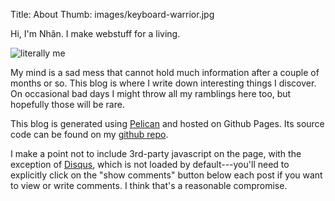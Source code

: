 Title: About
Thumb: images/keyboard-warrior.jpg

Hi, I'm Nhân. I make webstuff for a living.

![literally me](/images/keyboard-warrior.jpg)

My mind is a sad mess that cannot hold much information after a couple of
months or so. This blog is where I write down interesting things I discover.
On occasional bad days I might throw all my ramblings here too, but hopefully
those will be rare.

This blog is generated using [Pelican][1] and hosted on Github Pages.
Its source code can be found on my [github repo][2].

I make a point not to include 3rd-party javascript on the page, with the
exception of [Disqus][3], which is not loaded by default---you'll need to
explicitly click on the "show comments" button below each post if you want to
view or write comments. I think that's a reasonable compromise.

[1]: http://getpelican.com
[2]: https://github.com/nhanb/imnhan.com
[3]: https://disqus.com/
